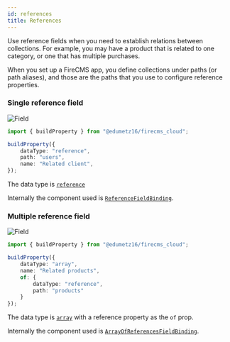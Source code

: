 ```yaml
---
id: references 
title: References
---
```


Use reference fields when you need to establish relations between collections.
For example, you may have a product that is related to one category, or one 
that has multiple purchases.

When you set up a FireCMS app, you define collections under paths (or path
aliases), and those are the paths that you use to configure reference 
properties.

### Single reference field

![Field](/img/fields/Reference.png)

```typescript jsx
import { buildProperty } from "@edumetz16/firecms_cloud";

buildProperty({
    dataType: "reference",
    path: "users",
    name: "Related client",
});
```

The data type is [`reference`](../config/reference)

Internally the component used
is [`ReferenceFieldBinding`](../../api/functions/ReferenceFieldBinding).


### Multiple reference field

![Field](/img/fields/Multi_reference.png)

```typescript jsx
import { buildProperty } from "@edumetz16/firecms_cloud";

buildProperty({
    dataType: "array",
    name: "Related products",
    of: {
        dataType: "reference",
        path: "products"
    }
});
```

The data type is [`array`](../config/array) with a reference
property as the `of` prop. 

Internally the component used
is [`ArrayOfReferencesFieldBinding`](../../api/functions/ArrayOfReferencesFieldBinding).

